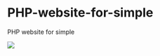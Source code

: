# PHP-website-for-simple
PHP website for simple

![](https://github.com/Kokolpb/PHP-WEBSITE-HJSH/blob/master/home.jpg)  
